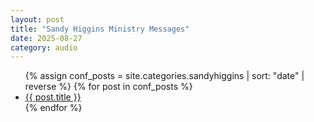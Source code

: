 ```yaml
---
layout: post
title: "Sandy Higgins Ministry Messages"
date: 2025-08-27
category: audio
---
```


<ul>
  {% assign conf_posts = site.categories.sandyhiggins | sort: "date" | reverse %}
  {% for post in conf_posts %}
    <li>
      <a href="{{ post.url | relative_url }}">{{ post.title }}</a>
    </li>
  {% endfor %}
</ul>
